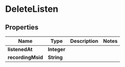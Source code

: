 

# DeleteListen


## Properties

| Name | Type | Description | Notes |
|------------ | ------------- | ------------- | -------------|
|**listenedAt** | **Integer** |  |  |
|**recordingMsid** | **String** |  |  |



